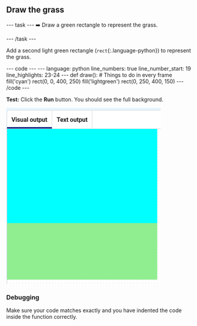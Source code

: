 <h2 class="c-project-heading--task">Draw the grass</h2>

--- task ---
➡️ Draw a green rectangle to represent the grass.

--- /task ---

Add a second light green rectangle (`rect`{:.language-python}) to represent the grass.

<div class="c-project-code">
--- code ---
---
language: python
line_numbers: true
line_number_start: 19
line_highlights: 23-24
---
def draw():
# Things to do in every frame
    fill('cyan')
    rect(0, 0, 400, 250)
    fill('lightgreen')
    rect(0, 250, 400, 150)
--- /code ---
</div>

**Test:** Click the **Run** button. You should see the full background.

![a blue rectangle over a green rectangle representing sky and grass](images/sky-grass.png)

<div class="c-project-callout c-project-callout--debug">

### Debugging

Make sure your code matches exactly and you have indented the code inside the function correctly. 

</div>

